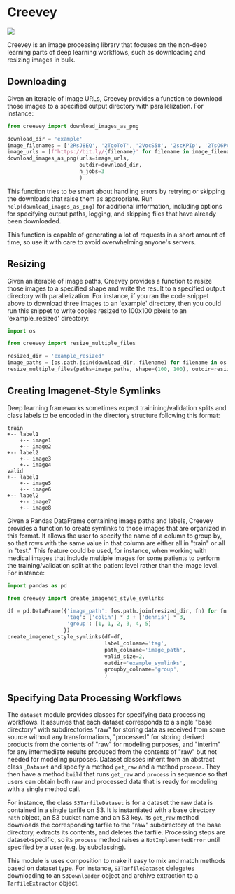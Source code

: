 # Creevey

![](https://images.pottermore.com/bxd3o8b291gf/22qh5bCcA0g28OeKCwgwgE/70be84ace5da257fbd54d1ca0c06972c/ColinCreevey_WB_F2_ColinHoldingCamera_Still_080615_Land.jpg?w=320&h=320&fit=thumb&f=left&q=85)

Creevey is an image processing library that focuses on the non-deep learning parts of deep learning workflows, such as downloading and resizing images in bulk.

## Downloading

Given an iterable of image URLs, Creevey provides a function to download those images to a specified output directory with parallelization. For instance:

```python
from creevey import download_images_as_png

download_dir = 'example'
image_filenames = ['2RsJ8EQ', '2TqoToT', '2VocS58', '2scKPIp', '2TsO6Pc', '2SCv0q7']
image_urls = [f'https://bit.ly/{filename}' for filename in image_filenames]
download_images_as_png(urls=image_urls,
                       outdir=download_dir,
                       n_jobs=3
                       )
```

This function tries to be smart about handling errors by retrying or skipping the downloads that raise them as appropriate. Run `help(download_images_as_png)` for additional information, including options for specifying output paths, logging, and skipping files that have already been downloaded.

This function is capable of generating a lot of requests in a short amount of time, so use it with care to avoid overwhelming anyone's servers.

## Resizing

Given an iterable of image paths, Creevey provides a function to resize those images to a specified shape and write the result to a specified output directory with parallelization. For instance, if you ran the code snippet above to download three images to an 'example' directory, then you could run this snippet to write copies resized to 100x100 pixels to an 'example_resized' directory:

```python
import os

from creevey import resize_multiple_files

resized_dir = 'example_resized'
image_paths = [os.path.join(download_dir, filename) for filename in os.listdir(download_dir)]
resize_multiple_files(paths=image_paths, shape=(100, 100), outdir=resized_dir, n_jobs=3)
```

## Creating Imagenet-Style Symlinks

Deep learning frameworks sometimes expect trainining/validation splits and class labels to be encoded in the directory structure following this format:

```
train
+-- label1
    +-- image1
    +-- image2
+-- label2
    +-- image3
    +-- image4
valid
+-- label1
    +-- image5
    +-- image6
+-- label2
    +-- image7
    +-- image8
```

Given a Pandas DataFrame containing image paths and labels, Creevey provides a function to create symlinks to those images that are organized in this format. It allows the user to specify the name of a column to group by, so that rows with the same value in that column are either all in "train" or all in "test." This feature could be used, for instance, when working with medical images that include multiple images for some patients to perform the training/validation split at the patient level rather than the image level. For instance:

```python
import pandas as pd

from creevey import create_imagenet_style_symlinks

df = pd.DataFrame({'image_path': [os.path.join(resized_dir, fn) for fn in image_filenames],
                   'tag': ['colin'] * 3 + ['dennis'] * 3,
                   'group': [1, 1, 2, 3, 4, 5]
                  })
create_imagenet_style_symlinks(df=df,
                               label_colname='tag',
                               path_colname='image_path',
                               valid_size=2,
                               outdir='example_symlinks',
                               groupby_colname='group',
                               )
```

## Specifying Data Processing Workflows

The `dataset` module provides classes for specifying data processing workflows. It assumes that each dataset corresponds to a single "base directory" with subdirectories "raw" for storing data as received from some source without any transformations, "processed" for storing derived products from the contents of "raw" for modeling purposes, and "interim" for any intermediate results produced from the contents of "raw" but not needed for modeling purposes. Dataset classes inherit from an abstract class `_Dataset` and specify a method `get_raw` and a method `process`. They then have a method `build` that runs `get_raw` and `process` in sequence so that users can obtain both raw and processed data that is ready for modeling with a single method call.

For instance, the class `S3TarfileDataset` is for a dataset the raw data is contained in a single tarfile on S3. It is instantiated with a base directory `Path` object, an S3 bucket name and an S3 key. Its `get_raw` method downloads the corresponding tarfile to the "raw" subdirectory of the base directory, extracts its contents, and deletes the tarfile. Processing steps are dataset-specific, so its `process` method raises a `NotImplementedError` until specified by a user (e.g. by subclassing).  

This module is uses composition to make it easy to mix and match methods based on dataset type. For instance, `S3TarfileDataset` delegates downloading to an `S3Downloader` object and archive extraction to a `TarfileExtractor` object.
